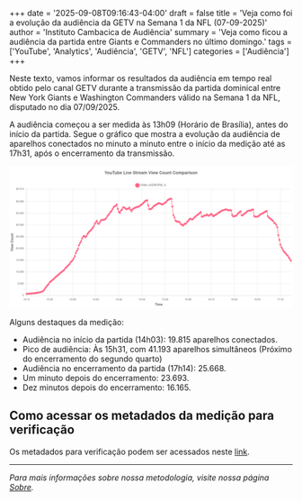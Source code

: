 +++
date = '2025-09-08T09:16:43-04:00'
draft = false
title = 'Veja como foi a evolução da audiência da GETV na Semana 1 da NFL (07-09-2025)'
author = 'Instituto Cambacica de Audiência'
summary = 'Veja como ficou a audiência da partida entre Giants e Commanders no último domingo.'
tags = ['YouTube', 'Analytics', 'Audiência', 'GETV', 'NFL']
categories = ['Audiência']
+++

Neste texto, vamos informar os resultados da audiência em tempo real obtido pelo canal GETV durante a transmissão da partida dominical entre New York Giants e Washington Commanders válido na Semana 1 da NFL, disputado no dia 07/09/2025.

A audiência começou a ser medida às 13h09 (Horário de Brasília), antes do início da partida. Segue o gráfico que mostra a evolução da audiência de aparelhos conectados no minuto a minuto entre o início da medição até as 17h31, após o encerramento da transmissão.

![Gráfico Completo da Audiência Medida](grafico_completo.png)

Alguns destaques da medição:

* Audiência no início da partida (14h03): 19.815 aparelhos conectados.
* Pico de audiência: Às 15h31, com 41.193 aparelhos simultâneos (Próximo do encerramento do segundo quarto)
* Audiência no encerramento da partida (17h14): 25.668.
* Um minuto depois do encerramento: 23.693.
* Dez minutos depois do encerramento: 16.165.

## Como acessar os metadados da medição para verificação

Os metadados para verificação podem ser acessados neste [link](https://github.com/institutocambacica/2025-09-07-Audiencia-NFL-GETV-S1).

---

*Para mais informações sobre nossa metodologia, visite nossa página [Sobre](/sobre).*
